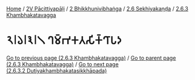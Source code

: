 
[Home](/) / [2V Pācittiyapāḷi](../../...md) / [2 Bhikkhunivibhaṅga](../...md) / [2.6 Sekhiyakaṇḍa](...md) / [2.6.3 Khambhakatavagga](../2V/2/2.6/2.6.3.md)

# 𑁨𑁇𑁬𑁇𑁩𑁇𑁧 𑀔𑀫𑁆𑀪𑀓𑀢𑀲𑀺𑀓𑁆𑀔𑀸𑀧𑀤

[Go to previous page (2.6.3 Khambhakatavagga)](../2V/2/2.6/2.6.3.md) / [Go to parent page (2.6.3 Khambhakatavagga)](../2V/2/2.6/2.6.3.md) / [Go to next page (2.6.3.2 Dutiyakhambhakatasikkhāpada)](2.6.3.2.md)


